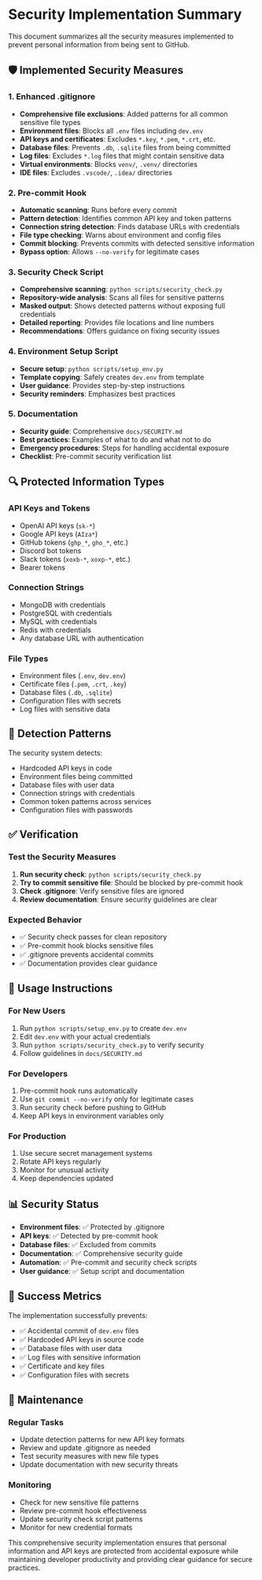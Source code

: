 # Security Implementation Summary

This document summarizes all the security measures implemented to prevent personal information from being sent to GitHub.

## 🛡️ Implemented Security Measures

### 1. Enhanced .gitignore

- **Comprehensive file exclusions**: Added patterns for all common sensitive file types
- **Environment files**: Blocks all `.env` files including `dev.env`
- **API keys and certificates**: Excludes `*.key`, `*.pem`, `*.crt`, etc.
- **Database files**: Prevents `.db`, `.sqlite` files from being committed
- **Log files**: Excludes `*.log` files that might contain sensitive data
- **Virtual environments**: Blocks `venv/`, `.venv/` directories
- **IDE files**: Excludes `.vscode/`, `.idea/` directories

### 2. Pre-commit Hook

- **Automatic scanning**: Runs before every commit
- **Pattern detection**: Identifies common API key and token patterns
- **Connection string detection**: Finds database URLs with credentials
- **File type checking**: Warns about environment and config files
- **Commit blocking**: Prevents commits with detected sensitive information
- **Bypass option**: Allows `--no-verify` for legitimate cases

### 3. Security Check Script

- **Comprehensive scanning**: `python scripts/security_check.py`
- **Repository-wide analysis**: Scans all files for sensitive patterns
- **Masked output**: Shows detected patterns without exposing full credentials
- **Detailed reporting**: Provides file locations and line numbers
- **Recommendations**: Offers guidance on fixing security issues

### 4. Environment Setup Script

- **Secure setup**: `python scripts/setup_env.py`
- **Template copying**: Safely creates `dev.env` from template
- **User guidance**: Provides step-by-step instructions
- **Security reminders**: Emphasizes best practices

### 5. Documentation

- **Security guide**: Comprehensive `docs/SECURITY.md`
- **Best practices**: Examples of what to do and what not to do
- **Emergency procedures**: Steps for handling accidental exposure
- **Checklist**: Pre-commit security verification list

## 🔍 Protected Information Types

### API Keys and Tokens

- OpenAI API keys (`sk-*`)
- Google API keys (`AIza*`)
- GitHub tokens (`ghp_*`, `gho_*`, etc.)
- Discord bot tokens
- Slack tokens (`xoxb-*`, `xoxp-*`, etc.)
- Bearer tokens

### Connection Strings

- MongoDB with credentials
- PostgreSQL with credentials
- MySQL with credentials
- Redis with credentials
- Any database URL with authentication

### File Types

- Environment files (`.env`, `dev.env`)
- Certificate files (`.pem`, `.crt`, `.key`)
- Database files (`.db`, `.sqlite`)
- Configuration files with secrets
- Log files with sensitive data

## 🚨 Detection Patterns

The security system detects:

- Hardcoded API keys in code
- Environment files being committed
- Database files with user data
- Connection strings with credentials
- Common token patterns across services
- Configuration files with passwords

## ✅ Verification

### Test the Security Measures

1. **Run security check**: `python scripts/security_check.py`
2. **Try to commit sensitive file**: Should be blocked by pre-commit hook
3. **Check .gitignore**: Verify sensitive files are ignored
4. **Review documentation**: Ensure security guidelines are clear

### Expected Behavior

- ✅ Security check passes for clean repository
- ✅ Pre-commit hook blocks sensitive files
- ✅ .gitignore prevents accidental commits
- ✅ Documentation provides clear guidance

## 🔧 Usage Instructions

### For New Users

1. Run `python scripts/setup_env.py` to create `dev.env`
2. Edit `dev.env` with your actual credentials
3. Run `python scripts/security_check.py` to verify security
4. Follow guidelines in `docs/SECURITY.md`

### For Developers

1. Pre-commit hook runs automatically
2. Use `git commit --no-verify` only for legitimate cases
3. Run security check before pushing to GitHub
4. Keep API keys in environment variables only

### For Production

1. Use secure secret management systems
2. Rotate API keys regularly
3. Monitor for unusual activity
4. Keep dependencies updated

## 📊 Security Status

- **Environment files**: ✅ Protected by .gitignore
- **API keys**: ✅ Detected by pre-commit hook
- **Database files**: ✅ Excluded from commits
- **Documentation**: ✅ Comprehensive security guide
- **Automation**: ✅ Pre-commit and security check scripts
- **User guidance**: ✅ Setup script and documentation

## 🎯 Success Metrics

The implementation successfully prevents:

- ✅ Accidental commit of `dev.env` files
- ✅ Hardcoded API keys in source code
- ✅ Database files with user data
- ✅ Log files with sensitive information
- ✅ Certificate and key files
- ✅ Configuration files with secrets

## 🔄 Maintenance

### Regular Tasks

- Update detection patterns for new API key formats
- Review and update .gitignore as needed
- Test security measures with new file types
- Update documentation with new security threats

### Monitoring

- Check for new sensitive file patterns
- Review pre-commit hook effectiveness
- Update security check script patterns
- Monitor for new credential formats

This comprehensive security implementation ensures that personal information and API keys are protected from accidental exposure while maintaining developer productivity and providing clear guidance for secure practices.
